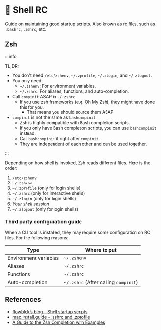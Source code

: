 # 🐚 Shell RC

Guide on maintaining good startup scripts. Also known as rc files, such as `.bashrc`, `.zshrc`, etc.

## Zsh

:::info

TL;DR:

- You don't need `/etc/zshenv`, `~/.zprofile`, `~/.zlogin`, and `~/.zlogout`.
- You only need:
  - `~/.zshenv`: For environment variables.
  - `~/.zshrc`: For aliases, functions, and auto-completion.
- Call `compinit` ASAP in `~/.zshrc`
  - If you use zsh frameworks (e.g. Oh My Zsh), they might have done this for you.
    - That means you should source them ASAP
- `compinit` is not the same as `bashcompinit`
  - Zsh is highly compatible with Bash completion scripts.
  - If you only have Bash completion scripts, you can use `bashcompinit` instead.
  - Call `bashcompinit` it right after `compinit`.
  - They are independent of each other and can be used together.

:::

Depending on how shell is invoked, Zsh reads different files. Here is the order:

1. `/etc/zshenv`
2. `~/.zshenv`
3. `~/.zprofile` (only for login shells)
4. `~/.zshrc` (only for interactive shells)
5. `~/.zlogin` (only for login shells)
6. _Your shell session_
7. `~/.zlogout` (only for login shells)

### Third party configuration guide

When a CLI tool is installed, they may require some configuration on RC files. For the following reasons:

| Type                  | Where to put                          |
| --------------------- | ------------------------------------- |
| Environment variables | `~/.zshenv`                           |
| Aliases               | `~/.zshrc`                            |
| Functions             | `~/.zshrc`                            |
| Auto-completion       | `~/.zshrc` (After calling `compinit`) |

## References

- [flowblok’s blog - Shell startup scripts](https://blog.flowblok.id.au/2013-02/shell-startup-scripts.html)
- [mac.install.guide - .zshrc and .zprofile](https://mac.install.guide/terminal/zshrc-zprofile)
- [A Guide to the Zsh Completion with Examples](https://thevaluable.dev/zsh-completion-guide-examples/)
